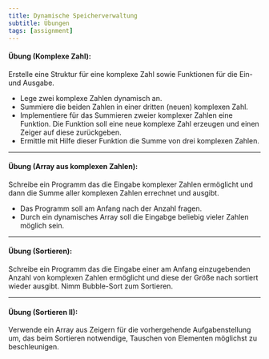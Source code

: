 ```yaml
---
title: Dynamische Speicherverwaltung
subtitle: Übungen
tags: [assignment]
---
```


#### **Übung (Komplexe Zahl):**

Erstelle eine Struktur für eine komplexe Zahl sowie Funktionen für die Ein- und Ausgabe.

- Lege zwei komplexe Zahlen dynamisch an.
- Summiere die beiden Zahlen in einer dritten (neuen) komplexen Zahl.
- Implementiere für das Summieren zweier komplexer Zahlen eine Funktion.
Die Funktion soll eine neue komplexe Zahl erzeugen und einen Zeiger auf diese zurückgeben.
- Ermittle mit Hilfe dieser Funktion die Summe von drei komplexen Zahlen.

---

#### **Übung (Array aus komplexen Zahlen):**

Schreibe ein Programm das die Eingabe komplexer Zahlen ermöglicht und dann die Summe aller komplexen Zahlen errechnet und ausgibt.

- Das Programm soll am Anfang nach der Anzahl fragen.
- Durch ein dynamisches Array soll die Eingabge beliebig vieler Zahlen möglich sein.

---

#### **Übung (Sortieren):**

Schreibe ein Programm das die Eingabe einer am Anfang einzugebenden Anzahl von komplexen Zahlen ermöglicht und diese der Größe nach sortiert wieder ausgibt.
Nimm Bubble-Sort zum Sortieren.

---

#### **Übung (Sortieren II):**

Verwende ein Array aus Zeigern für die vorhergehende Aufgabenstellung um, das beim Sortieren notwendige, Tauschen von Elementen möglichst zu beschleunigen.
